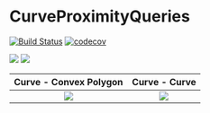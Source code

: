 # CurveProximityQueries

[![Build Status](https://travis-ci.org/arlk/CurveProximityQueries.jl.svg?branch=master)](https://travis-ci.org/arlk/CurveProximityQueries.jl) [![codecov](https://codecov.io/gh/arlk/ConvexBodyProximityQueries.jl/branch/master/graph/badge.svg)](https://codecov.io/gh/arlk/CurveProximityQueries.jl)

![](https://github.com/arlk/CurveProximityQueries.jl/raw/master/readme/logo1.gif)
![](https://github.com/arlk/CurveProximityQueries.jl/raw/master/readme/logo2.gif)

Curve - Convex Polygon        |  Curve - Curve
:-------------------------:|:-------------------------:
![](https://github.com/arlk/CurveProximityQueries.jl/raw/master/readme/logo1.gif)  |  ![](https://github.com/arlk/CurveProximityQueries.jl/raw/master/readme/logo2.gif)
